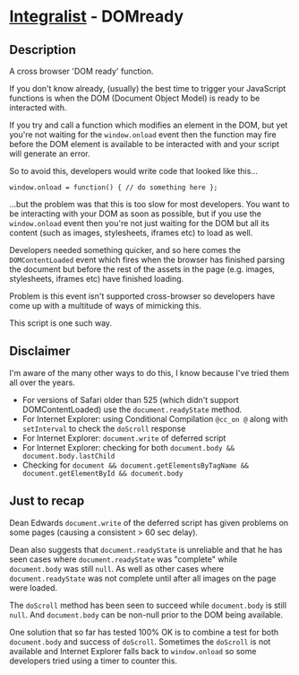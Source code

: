[Integralist](http://www.integralist.co.uk/) - DOMready
================================

Description
-----------

A cross browser 'DOM ready' function.

If you don't know already, (usually) the best time to trigger your JavaScript functions is when the DOM (Document Object Model) is ready to be interacted with.

If you try and call a function which modifies an element in the DOM, but yet you're not waiting for the `window.onload` event then the function may fire before the DOM element is available to be interacted with and your script will generate an error.

So to avoid this, developers would write code that looked like this...

`window.onload = function() { // do something here };`

...but the problem was that this is too slow for most developers. You want to be interacting with your DOM as soon as possible, but if you use the `window.onload` event then you're not just waiting for the DOM but all its content (such as images, stylesheets, iframes etc) to load as well.

Developers needed something quicker, and so here comes the `DOMContentLoaded` event which fires when the browser has finished parsing the document but before the rest of the assets in the page (e.g. images, stylesheets, iframes etc) have finished loading.

Problem is this event isn't supported cross-browser so developers have come up with a multitude of ways of mimicking this.

This script is one such way.


Disclaimer
----------

I'm aware of the many other ways to do this, I know because I've tried them all over the years.

* For versions of Safari older than 525 (which didn't support DOMContentLoaded) use the `document.readyState` method.
* For Internet Explorer: using Conditional Compilation `@cc_on @` along with `setInterval` to check the `doScroll` response
* For Internet Explorer: `document.write` of deferred script
* For Internet Explorer: checking for both `document.body && document.body.lastChild`
* Checking for `document && document.getElementsByTagName && document.getElementById && document.body`


Just to recap
-------------

Dean Edwards `document.write` of the deferred script has given problems on some pages (causing a consistent > 60 sec delay).

Dean also suggests that `document.readyState` is unreliable and that he has seen cases where `document.readyState` was "complete" while `document.body` was still `null`.
As well as other cases where `document.readyState` was not complete until after all images on the page were loaded.

The `doScroll` method has been seen to succeed while `document.body` is still `null`.
And `document.body` can be non-null prior to the DOM being available.

One solution that so far has tested 100% OK is to combine a test for both `document.body` and success of `doScroll`.
Sometimes the `doScroll` is not available and Internet Explorer falls back to `window.onload` so some developers tried using a timer to counter this.
